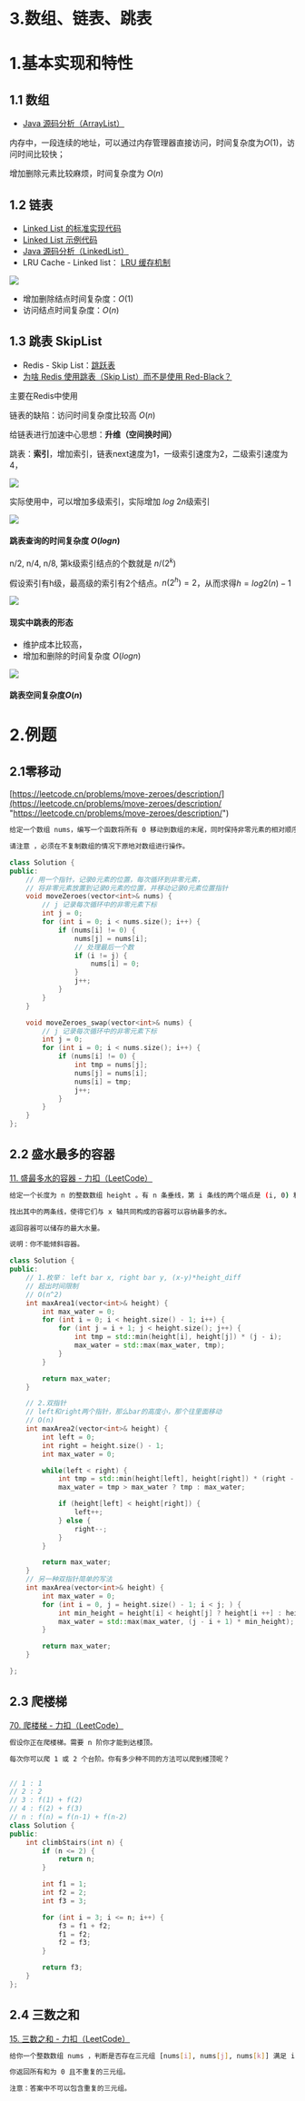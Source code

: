 # 3.数组、链表、跳表

# 1.基本实现和特性

## 1.1 数组

-   [Java 源码分析（ArrayList）](http://developer.classpath.org/doc/java/util/ArrayList-source.html "Java 源码分析（ArrayList）")

内存中，一段连续的地址，可以通过内存管理器直接访问，时间复杂度为$O(1)$，访问时间比较快；

增加删除元素比较麻烦，时间复杂度为 $O(n)$

## 1.2 链表

-   [Linked List 的标准实现代码](http://www.geeksforgeeks.org/implementing-a-linked-list-in-java-using-class/ "Linked List 的标准实现代码")
-   [Linked List 示例代码](<http://www.cs.cmu.edu/~adamchik/15-121/lectures/Linked Lists/code/LinkedList.java> "Linked List 示例代码")
-   [Java 源码分析（LinkedList）](http://developer.classpath.org/doc/java/util/LinkedList-source.html "Java 源码分析（LinkedList）")
-   LRU Cache - Linked list： [LRU 缓存机制](http://leetcode-cn.com/problems/lru-cache "LRU 缓存机制")

![](image/image_O59ESUlR11.png)

-   增加删除结点时间复杂度：$O(1)$
-   访问结点时间复杂度：$O(n)$

## 1.3 跳表 SkipList

-   Redis - Skip List：[跳跃表](http://redisbook.readthedocs.io/en/latest/internal-datastruct/skiplist.html "跳跃表")
-   [为啥 Redis 使用跳表（Skip List）而不是使用 Red-Black？](http://www.zhihu.com/question/20202931 "为啥 Redis 使用跳表（Skip List）而不是使用 Red-Black？")

主要在Redis中使用

链表的缺陷：访问时间复杂度比较高 $O(n)$

给链表进行加速中心思想：**升维（空间换时间）**

跳表：**索引**，增加索引，链表next速度为1，一级索引速度为2，二级索引速度为4，

![](image/image_Eoc0JMAh5v.png)

实际使用中，可以增加多级索引，实际增加 $log~2n$级索引

![](image/image_cU-88Rgcbi.png)

#### 跳表查询的时间复杂度 $O(logn)$

n/2, n/4, n/8, 第k级索引结点的个数就是 $n/(2^k)$

假设索引有h级，最高级的索引有2个结点。$n(2^h)=2$，从而求得$h=log2(n)-1$

![](image/image_9gpkqo0fLA.png)

#### 现实中跳表的形态

-   维护成本比较高，
-   增加和删除的时间复杂度 $O(logn)$

![](image/image_lYZcchH4YB.png)

#### 跳表空间复杂度$O(n)$

# 2.例题

## 2.1零移动

[https://leetcode.cn/problems/move-zeroes/description/](https://leetcode.cn/problems/move-zeroes/description/ "https://leetcode.cn/problems/move-zeroes/description/")

```bash
给定一个数组 nums，编写一个函数将所有 0 移动到数组的末尾，同时保持非零元素的相对顺序。

请注意 ，必须在不复制数组的情况下原地对数组进行操作。
```

```c++
class Solution {
public:
    // 用一个指针，记录0元素的位置，每次循环到非零元素，
    // 将非零元素放置到记录0元素的位置，并移动记录0元素位置指针
    void moveZeroes(vector<int>& nums) {
        // j 记录每次循环中的非零元素下标
        int j = 0;
        for (int i = 0; i < nums.size(); i++) {
            if (nums[i] != 0) {
                nums[j] = nums[i];
                // 处理最后一个数
                if (i != j) {
                    nums[i] = 0;
                }
                j++;
            }
        }
    }

    void moveZeroes_swap(vector<int>& nums) {
        // j 记录每次循环中的非零元素下标
        int j = 0;
        for (int i = 0; i < nums.size(); i++) {
            if (nums[i] != 0) {
                int tmp = nums[j];
                nums[j] = nums[i];
                nums[i] = tmp;
                j++;
            }
        }
    }
};
```

## 2.2 盛水最多的容器

[11. 盛最多水的容器 - 力扣（LeetCode）](https://leetcode.cn/problems/container-with-most-water/description/ "11. 盛最多水的容器 - 力扣（LeetCode）")

```bash
给定一个长度为 n 的整数数组 height 。有 n 条垂线，第 i 条线的两个端点是 (i, 0) 和 (i, height[i]) 。

找出其中的两条线，使得它们与 x 轴共同构成的容器可以容纳最多的水。

返回容器可以储存的最大水量。

说明：你不能倾斜容器。
```

```c++
class Solution {
public:
    // 1.枚举： left bar x, right bar y, (x-y)*height_diff
    // 超出时间限制
    // O(n^2)
    int maxArea1(vector<int>& height) {
        int max_water = 0;
        for (int i = 0; i < height.size() - 1; i++) {
            for (int j = i + 1; j < height.size(); j++) {
                int tmp = std::min(height[i], height[j]) * (j - i);
                max_water = std::max(max_water, tmp);
            }
        }

        return max_water;
    }

    // 2.双指针
    // left和right两个指针，那么bar的高度小，那个往里面移动
    // O(n)
    int maxArea2(vector<int>& height) {
        int left = 0;
        int right = height.size() - 1;
        int max_water = 0;

        while(left < right) {
            int tmp = std::min(height[left], height[right]) * (right - left);
            max_water = tmp > max_water ? tmp : max_water;

            if (height[left] < height[right]) {
                left++;
            } else {
                right--;
            }
        }

        return max_water;
    }
    // 另一种双指针简单的写法
    int maxArea(vector<int>& height) {
        int max_water = 0;
        for (int i = 0, j = height.size() - 1; i < j; ) {
            int min_height = height[i] < height[j] ? height[i ++] : height[j --];
            max_water = std::max(max_water, (j - i + 1) * min_height);
        }

        return max_water;
    }

};
```

## 2.3 爬楼梯

[70. 爬楼梯 - 力扣（LeetCode）](https://leetcode.cn/problems/climbing-stairs/description/?utm_source=LCUS\&utm_medium=ip_redirect\&utm_campaign=transfer2china "70. 爬楼梯 - 力扣（LeetCode）")

```bash
假设你正在爬楼梯。需要 n 阶你才能到达楼顶。

每次你可以爬 1 或 2 个台阶。你有多少种不同的方法可以爬到楼顶呢？
```

```c++

// 1 : 1
// 2 : 2
// 3 : f(1) + f(2)
// 4 : f(2) + f(3)
// n : f(n) = f(n-1) + f(n-2)
class Solution {
public:
    int climbStairs(int n) {
        if (n <= 2) {
            return n;
        }

        int f1 = 1;
        int f2 = 2;
        int f3 = 3;

        for (int i = 3; i <= n; i++) {
            f3 = f1 + f2;
            f1 = f2;
            f2 = f3;
        }

        return f3;
    }
};
```

## 2.4 三数之和

[15. 三数之和 - 力扣（LeetCode）](https://leetcode.cn/problems/3sum/description/ "15. 三数之和 - 力扣（LeetCode）")

```bash
给你一个整数数组 nums ，判断是否存在三元组 [nums[i], nums[j], nums[k]] 满足 i != j、i != k 且 j != k ，同时还满足 nums[i] + nums[j] + nums[k] == 0 。请

你返回所有和为 0 且不重复的三元组。

注意：答案中不可以包含重复的三元组。
```

```c++
```

